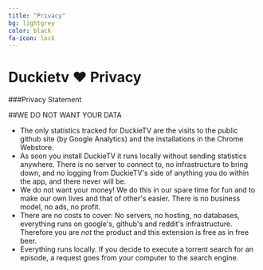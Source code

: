 ```yaml
---
title: "Privacy"
bg: lightgrey
color: black
fa-icon: lock
---
```


# Duckietv ♥ Privacy

###Privacy Statement

##WE DO NOT WANT YOUR DATA

* The only statistics tracked for DuckieTV are the visits to the public github site (by Google Analytics) and the installations in the Chrome Webstore.
* As soon you install DuckieTV it runs locally without sending statistics anywhere. There is no server to connect to, no infrastructure to bring down, and no logging from DuckieTV's side of anything you do within the app, and there never will be.
* We do not want your money! We do this in our spare time for fun and to make our own lives and that of other's easier. There is no business model, no ads, no profit.
* There are no costs to cover: No servers, no hosting, no databases, everything runs on google's, github's and reddit's infrastructure. Therefore you are *not* the product and this extension is free as in free beer.
* Everything runs locally. If you decide to execute a torrent search for an episode, a request goes from your computer to the search engine.
